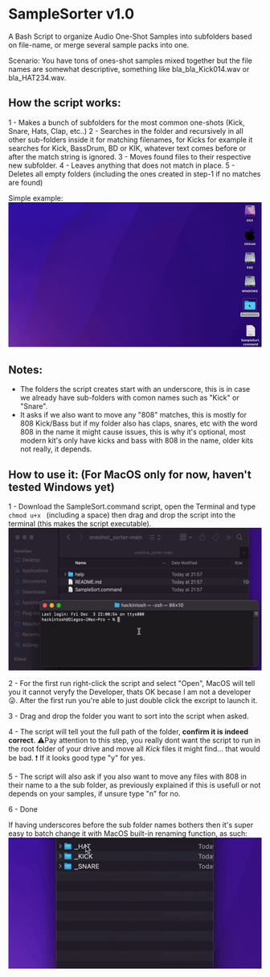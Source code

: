 # SampleSorter v1.0

A Bash Script to organize Audio One-Shot Samples into subfolders based on file-name, or merge several sample packs into one.

Scenario: 
You have tons of ones-shot samples mixed together but the file names are somewhat descriptive, something like bla_bla_Kick014.wav or bla_HAT234.wav.

## How the script works:
1 - Makes a bunch of subfolders for the most common one-shots (Kick, Snare, Hats, Clap, etc..)
2 - Searches in the folder and recursively in all other sub-folders inside it for matching filenames, for Kicks for example it searches for Kick, BassDrum, BD or KIK, whatever text comes before or after the match string is ignored.
3 - Moves found files to their respective new subfolder.
4 - Leaves anything that does not match in place.
5 - Deletes all empty folders (including the ones created in step-1 if no matches are found)

Simple example:
![This is an image](/help/SampleSort_example.gif)

## Notes:
- The folders the script creates start with an underscore, this is in case we already have sub-folders with comon names such as "Kick" or "Snare".
- It asks if we also want to move any "808" matches, this is mostly for 808 Kick/Bass but if my folder also has claps, snares, etc with the word 808 in the name it might cause issues, this is why it's optional, most modern kit's only have kicks and bass with 808 in the name, older kits not really, it depends.

## How to use it: (For MacOS only for now, haven't tested Windows yet)

1 - Download the SampleSort.command script, open the Terminal and type `chmod u+x ` (including a space) then drag and drop the script into the terminal (this makes the script executable).
![This is an image](/help/Make_executable.gif)

2 - For the first run right-click the script and select "Open", MacOS will tell you it cannot veryfy the Developer, thats OK becase I am not a developer 😜. After the first run you're able to just double click the excript to launch it.

3 - Drag and drop the folder you want to sort into the script when asked.

4 - The script will tell yout the full path of the folder, **confirm it is indeed correct**. ⚠Pay attention to this step, you really dont want the script to run in the root folder of your drive and move all *Kick* files it might find... that would be bad. :heavy_exclamation_mark: If it looks good type "y" for yes.

5 - The script will also ask if you also want to move any files with 808 in their name to a the sub folder, as previously explained if this is usefull or not depends on your samples, if unsure type "n" for no.

6 - Done

If having underscores before the sub folder names bothers then it's super easy to batch change it with MacOS built-in renaming function, as such:
![This is an image](/help/Rename_folders.gif)
